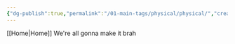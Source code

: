 ```yaml
---
{"dg-publish":true,"permalink":"/01-main-tags/physical/physical/","created":"2024-10-11T12:57:27.567+05:30","updated":"2024-10-11T13:30:38.000+05:30"}
---
```


[[Home\|Home]]
We're all gonna make it brah
